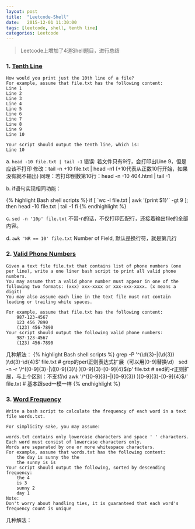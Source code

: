 ```yaml
---
layout: post
title:  "Leetcode-Shell"
date:   2015-12-01 11:30:00
tags: [leetcode, shell, tenth line]
categories: Leetcode
---
```


> Leetcode上增加了4道Shell题目，进行总结

### 1. [Tenth Line](https://leetcode.com/problems/tenth-line/)
```
How would you print just the 10th line of a file?
For example, assume that file.txt has the following content:
Line 1
Line 2
Line 3
Line 4
Line 5
Line 6
Line 7
Line 8
Line 9
Line 10

Your script should output the tenth line, which is:
Line 10
```
a. `head -10 file.txt | tail -1`
   错误: 若文件只有9行，会打印出Line 9，但是应该不打印
   修改：tail -n +10 file.txt | head -n1 (+10代表从正数10行开始，如果没有就不输出)
   同理：若打印倒数第10行：head -n -10 404.html | tail -1

b. if语句实现相同功能：

{% highlight Bash shell scripts %}
if [ \`wc -l file.txt | awk '{print $1}'\` -gt 9 ]; then
	head -10 file.txt | tail -1
fi
{% endhighlight %}

c. `sed -n '10p' file.txt`
不带-n的话，不仅打印匹配行，还接着输出file的全部内容。

d. `awk 'NR == 10' file.txt` Number of Field, 默认是换行符，就是第几行

### 2. [Valid Phone Numbers](https://leetcode.com/problems/valid-phone-numbers/)
```
Given a text file file.txt that contains list of phone numbers (one per line), write a one liner bash script to print all valid phone numbers.
You may assume that a valid phone number must appear in one of the following two formats: (xxx) xxx-xxxx or xxx-xxx-xxxx. (x means a digit)
You may also assume each line in the text file must not contain leading or trailing white spaces.

For example, assume that file.txt has the following content:
	987-123-4567
	123 456 7890
	(123) 456-7890
Your script should output the following valid phone numbers:
	987-123-4567
	(123) 456-7890
```
几种解法：
{% highlight Bash shell scripts %}
grep -P '^(\d{3}-|\(\d{3}\) )\d{3}-\d{4}$' file.txt  # grep的perl正则表达式扩展（可以用[0-9]替换\d）
sed -n -r '/^([0-9]{3}-|\([0-9]{3}\) )[0-9]{3}-[0-9]{4}$/p' file.txt  # sed的-r正则扩展，与上个区别：不支持\d
awk '/^([0-9]{3}-|\([0-9]{3}\) )[0-9]{3}-[0-9]{4}$/' file.txt  # 基本跟sed一模一样
{% endhighlight %}

### 3. [Word Frequency](https://leetcode.com/problems/word-frequency/)
```
Write a bash script to calculate the frequency of each word in a text file words.txt.

For simplicity sake, you may assume:

words.txt contains only lowercase characters and space ' ' characters.
Each word must consist of lowercase characters only.
Words are separated by one or more whitespace characters.
For example, assume that words.txt has the following content:
	the day is sunny the the
	the sunny is is
Your script should output the following, sorted by descending frequency:
	the 4
	is 3
	sunny 2
	day 1
Note:
Don't worry about handling ties, it is guaranteed that each word's frequency count is unique
```
几种解法：
